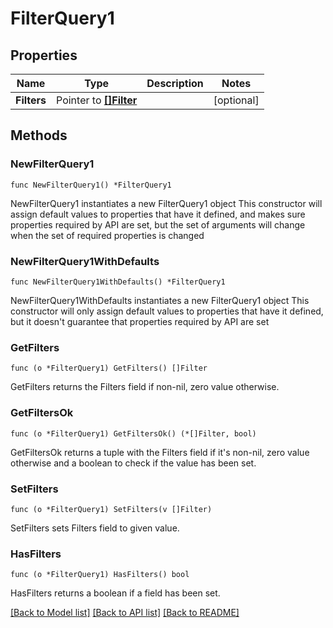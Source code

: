 # FilterQuery1

## Properties

Name | Type | Description | Notes
------------ | ------------- | ------------- | -------------
**Filters** | Pointer to [**[]Filter**](Filter.md) |  | [optional] 

## Methods

### NewFilterQuery1

`func NewFilterQuery1() *FilterQuery1`

NewFilterQuery1 instantiates a new FilterQuery1 object
This constructor will assign default values to properties that have it defined,
and makes sure properties required by API are set, but the set of arguments
will change when the set of required properties is changed

### NewFilterQuery1WithDefaults

`func NewFilterQuery1WithDefaults() *FilterQuery1`

NewFilterQuery1WithDefaults instantiates a new FilterQuery1 object
This constructor will only assign default values to properties that have it defined,
but it doesn't guarantee that properties required by API are set

### GetFilters

`func (o *FilterQuery1) GetFilters() []Filter`

GetFilters returns the Filters field if non-nil, zero value otherwise.

### GetFiltersOk

`func (o *FilterQuery1) GetFiltersOk() (*[]Filter, bool)`

GetFiltersOk returns a tuple with the Filters field if it's non-nil, zero value otherwise
and a boolean to check if the value has been set.

### SetFilters

`func (o *FilterQuery1) SetFilters(v []Filter)`

SetFilters sets Filters field to given value.

### HasFilters

`func (o *FilterQuery1) HasFilters() bool`

HasFilters returns a boolean if a field has been set.


[[Back to Model list]](../README.md#documentation-for-models) [[Back to API list]](../README.md#documentation-for-api-endpoints) [[Back to README]](../README.md)


